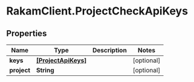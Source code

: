 # RakamClient.ProjectCheckApiKeys

## Properties
Name | Type | Description | Notes
------------ | ------------- | ------------- | -------------
**keys** | [**[ProjectApiKeys]**](ProjectApiKeys.md) |  | [optional] 
**project** | **String** |  | [optional] 


